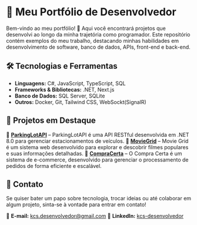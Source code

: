 # 🚀 Meu Portfólio de Desenvolvedor

Bem-vindo ao meu portfólio! 👋 Aqui você encontrará projetos que desenvolvi ao longo da minha trajetória como programador. Este repositório contém exemplos do meu trabalho, destacando minhas habilidades em desenvolvimento de software, banco de dados, APIs, front-end e back-end.

## 🛠️ Tecnologias e Ferramentas  
- **Linguagens:** C#, JavaScript, TypeScript, SQL  
- **Frameworks & Bibliotecas:** .NET, Next.js
- **Banco de Dados:** SQL Server, SQLite 
- **Outros:** Docker, Git, Tailwind CSS, WebSockt(SignalR)

## 📂 Projetos em Destaque  
🔹 **[ParkingLotAPI]([https://github.com/kcsdesenvolvedor/ParkingLotAPI])** – ParkingLotAPI é uma API RESTful desenvolvida em .NET 8.0 para gerenciar estacionamentos de veículos.
🔹 **[MovieGrid]([(https://github.com/kcsdesenvolvedor/Movie-Grid)])** – Movie Grid é um sistema web desenvolvido para explorar e descobrir filmes populares e suas informações detalhadas.
🔹 **[CompraCerta]([(https://github.com/kcsdesenvolvedor/compra-certa)])** – O Compra Certa é um sistema de e-commerce, desenvolvido para gerenciar o processamento de pedidos de forma eficiente e escalável.

## 📩 Contato  
Se quiser bater um papo sobre tecnologia, trocar ideias ou até colaborar em algum projeto, sinta-se à vontade para entrar em contato!  

📧 **E-mail:** [kcs.desenvolvedor@gmail.com](kcs.desenvolvedor@gmail.com) 
💼 **LinkedIn:** [kcs-desenvolvedor](https://www.linkedin.com/in/kcs-desenvolvedor/) 

